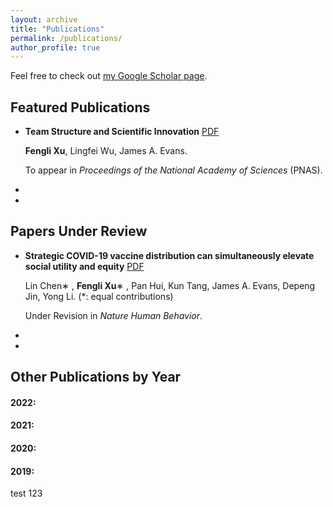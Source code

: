 ```yaml
---
layout: archive
title: "Publications"
permalink: /publications/
author_profile: true
---
```



  Feel free to check out [my Google Scholar page](https://scholar.google.com/citations?user=UJrlw1cAAAAJ&hl=en).

## Featured Publications

- **Team Structure and Scientific Innovation** [PDF](https://arxiv.org/pdf/2201.06726.pdf) 

  **Fengli Xu**, Lingfei Wu, James A. Evans.  

  To appear in  *Proceedings of the National Academy of Sciences* (PNAS). 

- 

- 



## Papers Under Review

- **Strategic COVID-19 vaccine distribution can simultaneously elevate social utility and equity** [PDF](https://arxiv.org/pdf/2111.06689.pdf)

  Lin Chen∗ , **Fengli Xu**∗ , Pan Hui, Kun Tang, James A. Evans, Depeng Jin, Yong Li.   (*: equal contributions) 

  Under Revision in *Nature Human Behavior*. 

- 

- 



## Other Publications by Year

#### 2022:



#### 2021:



#### 2020:

#### 2019:



test 123
